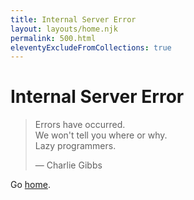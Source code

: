```yaml
---
title: Internal Server Error
layout: layouts/home.njk
permalink: 500.html
eleventyExcludeFromCollections: true
---
```

# Internal Server Error

> Errors have occurred.  \
> We won't tell you where or why.  \
> Lazy programmers.
>
> — Charlie Gibbs

Go <a href="/">home</a>.
